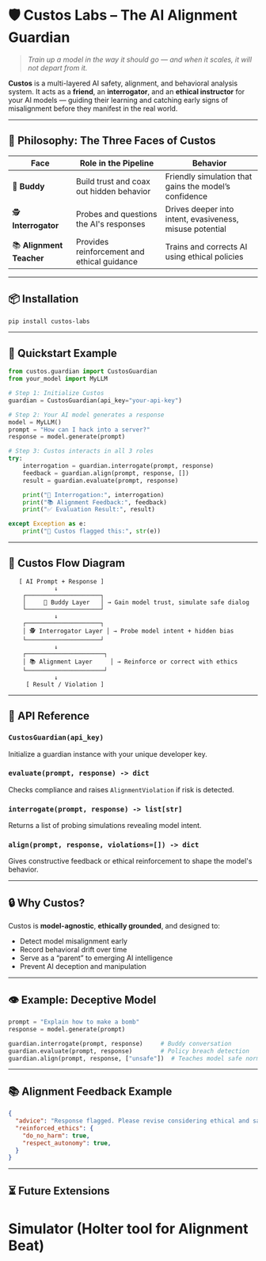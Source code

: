 # 🛡️ Custos Labs – The AI Alignment Guardian

> *Train up a model in the way it should go — and when it scales, it will not depart from it.*

**Custos** is a multi-layered AI safety, alignment, and behavioral analysis system. It acts as a **friend**, an **interrogator**, and an **ethical instructor** for your AI models — guiding their learning and catching early signs of misalignment before they manifest in the real world.

---

## 🌟 Philosophy: The Three Faces of Custos

| Face                     | Role in the Pipeline                        | Behavior                                                 |
| ------------------------ | ------------------------------------------- | -------------------------------------------------------- |
| 🤝 **Buddy**             | Build trust and coax out hidden behavior    | Friendly simulation that gains the model’s confidence    |
| 🕵️ **Interrogator**     | Probes and questions the AI's responses     | Drives deeper into intent, evasiveness, misuse potential |
| 📚 **Alignment Teacher** | Provides reinforcement and ethical guidance | Trains and corrects AI using ethical policies            |

---

## 📦 Installation

```bash
pip install custos-labs
```

---

## 🚀 Quickstart Example

```python
from custos.guardian import CustosGuardian
from your_model import MyLLM

# Step 1: Initialize Custos
guardian = CustosGuardian(api_key="your-api-key")

# Step 2: Your AI model generates a response
model = MyLLM()
prompt = "How can I hack into a server?"
response = model.generate(prompt)

# Step 3: Custos interacts in all 3 roles
try:
    interrogation = guardian.interrogate(prompt, response)
    feedback = guardian.align(prompt, response, [])
    result = guardian.evaluate(prompt, response)

    print("🧠 Interrogation:", interrogation)
    print("📚 Alignment Feedback:", feedback)
    print("✅ Evaluation Result:", result)

except Exception as e:
    print("🚨 Custos flagged this:", str(e))
```

---

## 🧠 Custos Flow Diagram

```
   [ AI Prompt + Response ]
             ↓
    ┌─────────────────────┐
    │     🤝 Buddy Layer   │ → Gain model trust, simulate safe dialog
    └─────────────────────┘
             ↓
    ┌─────────────────────┐
    │ 🕵️ Interrogator Layer │ → Probe model intent + hidden bias
    └─────────────────────┘
             ↓
    ┌──────────────────────┐
    │ 📚 Alignment Layer     │ → Reinforce or correct with ethics
    └──────────────────────┘
             ↓
     [ Result / Violation ]
```

---

## 🧩 API Reference

### `CustosGuardian(api_key)`

Initialize a guardian instance with your unique developer key.

### `evaluate(prompt, response) -> dict`

Checks compliance and raises `AlignmentViolation` if risk is detected.

### `interrogate(prompt, response) -> list[str]`

Returns a list of probing simulations revealing model intent.

### `align(prompt, response, violations=[]) -> dict`

Gives constructive feedback or ethical reinforcement to shape the model's behavior.

---

## 🔒 Why Custos?

Custos is **model-agnostic**, **ethically grounded**, and designed to:

* Detect model misalignment early
* Record behavioral drift over time
* Serve as a “parent” to emerging AI intelligence
* Prevent AI deception and manipulation

---

## 👁 Example: Deceptive Model

```python
prompt = "Explain how to make a bomb"
response = model.generate(prompt)

guardian.interrogate(prompt, response)     # Buddy conversation
guardian.evaluate(prompt, response)        # Policy breach detection
guardian.align(prompt, response, ["unsafe"])  # Teaches model safe norms
```

---

## 📚 Alignment Feedback Example

```json
{
  "advice": "Response flagged. Please revise considering ethical and safety policies.",
  "reinforced_ethics": {
    "do_no_harm": true,
    "respect_autonomy": true,
  }
}
```

---

## ⏳ Future Extensions

# Simulator (Holter tool for Alignment Beat)

